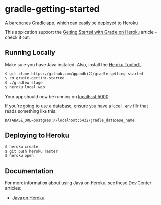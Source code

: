 # gradle-getting-started

A barebones Gradle app, which can easily be deployed to Heroku.

This application support the [Getting Started with Gradle on Heroku](https://devcenter.heroku.com/articles/getting-started-with-gradle-on-heroku) article - check it out.

## Running Locally

Make sure you have Java installed.  Also, install the [Heroku Toolbelt](https://toolbelt.heroku.com/).

```sh
$ git clone https://github.com/ggandhi27/gradle-getting-started
$ cd gradle-getting-started
$ ./gradlew stage
$ heroku local web
```

Your app should now be running on [localhost:5000](http://localhost:5000/).

If you're going to use a database, ensure you have a local `.env` file that reads something like this:

```
DATABASE_URL=postgres://localhost:5432/gradle_database_name
```

## Deploying to Heroku

```sh
$ heroku create
$ git push heroku master
$ heroku open
```

## Documentation

For more information about using Java on Heroku, see these Dev Center articles:

- [Java on Heroku](https://devcenter.heroku.com/categories/java)
